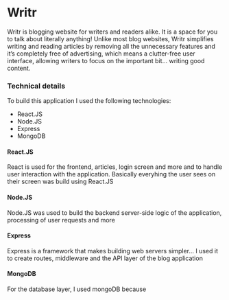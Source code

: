 <h1>Writr</h1>
<p>Writr is blogging website for writers and readers alike. It is a space for you to talk about literally anything! Unlike most blog websites, Writr simplifies writing and reading articles by removing all the unnecessary features and it’s completely free of advertising, which means a clutter-free user interface, allowing writers to focus on the important bit... writing good content.</p>

<h3>Technical details</h3>
<p>To build this application I used the following technologies:</p>

<ul>
    <li>React.JS</li>
    <li>Node.JS</li>
    <li>Express</li>
    <li>MongoDB</li>
</ul>

<h4>React.JS</h4>
<p>React is used for the frontend, articles, login screen and more and to handle user interaction with the application. Basically everyhing the user sees on their screen was build using React.JS</p>

<h4>Node.JS</h4>
<p>Node.JS was used to build the backend server-side logic of the application, processing of user requests and more</p>

<h4>Express</h4>
<p>Express is a framework that makes building web servers simpler... I used it to create routes, middleware and the API layer of the blog application</p>

<h4>MongoDB</h4>
<p>For the database layer, I used mongoDB because </p>
